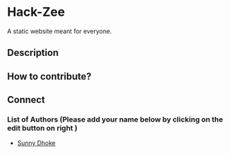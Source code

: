 # Hack-Zee
A static website meant for everyone.
## Description

## How to contribute?

## Connect 

### List of Authors (Please add your name below by clicking on the edit button on right )

-   [Sunny Dhoke](https://github.com/sunn-e)
